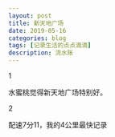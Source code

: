```yaml
---
layout: post
title: 新天地广场
date: 2019-05-16
categories: blog
tags: [记录生活的点点滴滴]
description: 流水账
---
```


1 

水蜜桃觉得新天地广场特别好。

2

配速7分11，我的4公里最快记录









